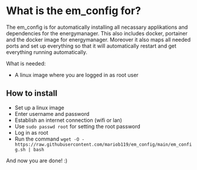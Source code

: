 # What is the em_config for?

The em_config is for automatically installing
all necassary applikations and dependencies
for the energymanager. This also includes
docker, portainer and the docker image for
energymanager. Moreover it also maps all
needed ports and set up everything so that
it will automatically restart and get everything
running automatically.

What is needed:
* A linux image where you are logged in as root user

## How to install
* Set up a linux image
* Enter username and password
* Establish an internet connection (wifi or lan)
* Use `sudo passwd root` for setting the root password
* Log in as root
* Run the command `wget -O - https://raw.githubusercontent.com/mariob119/em_config/main/em_config.sh | bash`

And now you are done! :)
